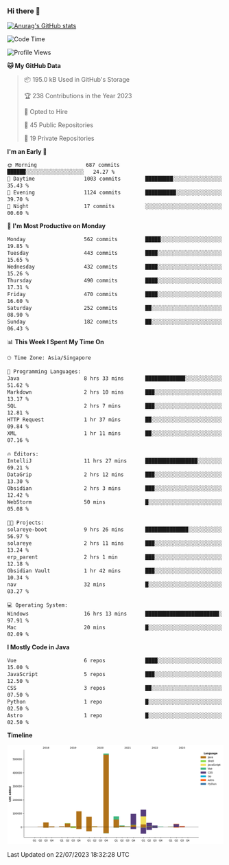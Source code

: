 ### Hi there 👋

[![Anurag's GitHub stats](https://github-readme-stats.vercel.app/api?username=xiumu2017&show_icons=true&theme=radical)](https://github.com/anuraghazra/github-readme-stats)

<!--
**xiumu2017/xiumu2017** is a ✨ _special_ ✨ repository because its `README.md` (this file) appears on your GitHub profile.

Here are some ideas to get you started:

- 🔭 I’m currently working on ...
- 🌱 I’m currently learning ...
- 👯 I’m looking to collaborate on ...
- 🤔 I’m looking for help with ...
- 💬 Ask me about ...
- 📫 How to reach me: ...
- 😄 Pronouns: ...
- ⚡ Fun fact: ...
-->

<!--START_SECTION:waka-->
![Code Time](http://img.shields.io/badge/Code%20Time-1%2C598%20hrs%2011%20mins-blue)

![Profile Views](http://img.shields.io/badge/Profile%20Views-0-blue)

**🐱 My GitHub Data** 

> 📦 195.0 kB Used in GitHub's Storage 
 > 
> 🏆 238 Contributions in the Year 2023
 > 
> 💼 Opted to Hire
 > 
> 📜 45 Public Repositories 
 > 
> 🔑 19 Private Repositories 
 > 
**I'm an Early 🐤** 

```text
🌞 Morning                687 commits         ██████░░░░░░░░░░░░░░░░░░░   24.27 % 
🌆 Daytime                1003 commits        █████████░░░░░░░░░░░░░░░░   35.43 % 
🌃 Evening                1124 commits        ██████████░░░░░░░░░░░░░░░   39.70 % 
🌙 Night                  17 commits          ░░░░░░░░░░░░░░░░░░░░░░░░░   00.60 % 
```
📅 **I'm Most Productive on Monday** 

```text
Monday                   562 commits         █████░░░░░░░░░░░░░░░░░░░░   19.85 % 
Tuesday                  443 commits         ████░░░░░░░░░░░░░░░░░░░░░   15.65 % 
Wednesday                432 commits         ████░░░░░░░░░░░░░░░░░░░░░   15.26 % 
Thursday                 490 commits         ████░░░░░░░░░░░░░░░░░░░░░   17.31 % 
Friday                   470 commits         ████░░░░░░░░░░░░░░░░░░░░░   16.60 % 
Saturday                 252 commits         ██░░░░░░░░░░░░░░░░░░░░░░░   08.90 % 
Sunday                   182 commits         ██░░░░░░░░░░░░░░░░░░░░░░░   06.43 % 
```


📊 **This Week I Spent My Time On** 

```text
🕑︎ Time Zone: Asia/Singapore

💬 Programming Languages: 
Java                     8 hrs 33 mins       █████████████░░░░░░░░░░░░   51.62 % 
Markdown                 2 hrs 10 mins       ███░░░░░░░░░░░░░░░░░░░░░░   13.17 % 
SQL                      2 hrs 7 mins        ███░░░░░░░░░░░░░░░░░░░░░░   12.81 % 
HTTP Request             1 hr 37 mins        ██░░░░░░░░░░░░░░░░░░░░░░░   09.84 % 
XML                      1 hr 11 mins        ██░░░░░░░░░░░░░░░░░░░░░░░   07.16 % 

🔥 Editors: 
IntelliJ                 11 hrs 27 mins      █████████████████░░░░░░░░   69.21 % 
DataGrip                 2 hrs 12 mins       ███░░░░░░░░░░░░░░░░░░░░░░   13.30 % 
Obsidian                 2 hrs 3 mins        ███░░░░░░░░░░░░░░░░░░░░░░   12.42 % 
WebStorm                 50 mins             █░░░░░░░░░░░░░░░░░░░░░░░░   05.08 % 

🐱‍💻 Projects: 
solareye-boot            9 hrs 26 mins       ██████████████░░░░░░░░░░░   56.97 % 
solareye                 2 hrs 11 mins       ███░░░░░░░░░░░░░░░░░░░░░░   13.24 % 
erp_parent               2 hrs 1 min         ███░░░░░░░░░░░░░░░░░░░░░░   12.18 % 
Obsidian Vault           1 hr 42 mins        ███░░░░░░░░░░░░░░░░░░░░░░   10.34 % 
nav                      32 mins             █░░░░░░░░░░░░░░░░░░░░░░░░   03.27 % 

💻 Operating System: 
Windows                  16 hrs 13 mins      ████████████████████████░   97.91 % 
Mac                      20 mins             █░░░░░░░░░░░░░░░░░░░░░░░░   02.09 % 
```

**I Mostly Code in Java** 

```text
Vue                      6 repos             ████░░░░░░░░░░░░░░░░░░░░░   15.00 % 
JavaScript               5 repos             ███░░░░░░░░░░░░░░░░░░░░░░   12.50 % 
CSS                      3 repos             ██░░░░░░░░░░░░░░░░░░░░░░░   07.50 % 
Python                   1 repo              █░░░░░░░░░░░░░░░░░░░░░░░░   02.50 % 
Astro                    1 repo              █░░░░░░░░░░░░░░░░░░░░░░░░   02.50 % 
```



**Timeline**

![Lines of Code chart](https://raw.githubusercontent.com/xiumu2017/xiumu2017/main/assets/bar_graph.png)


 Last Updated on 22/07/2023 18:32:28 UTC
<!--END_SECTION:waka-->
